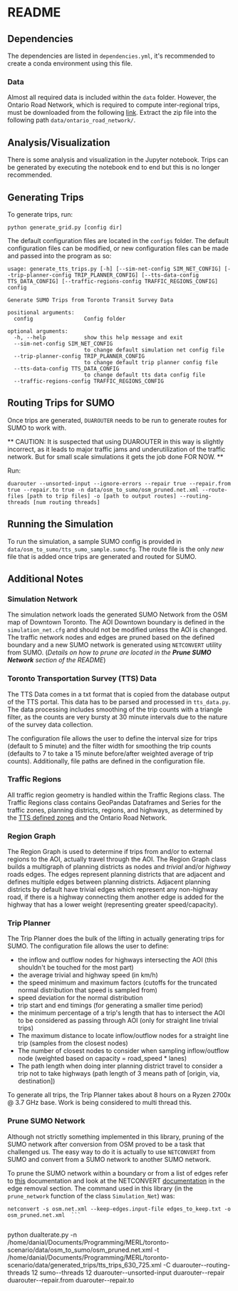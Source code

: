 # README

## Dependencies
The dependencies are listed in `dependencies.yml`, it's recommended to create a conda environment using this file.

### Data
Almost all required data is included within the `data` folder. However, the Ontario Road Network, which is required to compute inter-regional trips, must be downloaded from the following [link](https://opendata.arcgis.com/datasets/923cb3294384488e8a4ffbeb3b8f6cb2_32.zip). Extract the zip file into the following path `data/ontario_road_network/`. 

## Analysis/Visualization
There is some analysis and visualization in the Jupyter notebook. Trips can be generated by executing the notebook end to end but this is no longer recommended.

## Generating Trips
To generate trips, run:
```
python generate_grid.py [config dir] 
```

The default configuration files are located in the ```configs``` folder. The default configuration files can be modified, or new configuration files can be made and passed into the program as so:

```
usage: generate_tts_trips.py [-h] [--sim-net-config SIM_NET_CONFIG] [--trip-planner-config TRIP_PLANNER_CONFIG] [--tts-data-config TTS_DATA_CONFIG] [--traffic-regions-config TRAFFIC_REGIONS_CONFIG] config

Generate SUMO Trips from Toronto Transit Survey Data

positional arguments:
  config                Config folder

optional arguments:
  -h, --help            show this help message and exit
  --sim-net-config SIM_NET_CONFIG
                        to change default simulation net config file
  --trip-planner-config TRIP_PLANNER_CONFIG
                        to change default trip planner config file
  --tts-data-config TTS_DATA_CONFIG
                        to change default tts data config file
  --traffic-regions-config TRAFFIC_REGIONS_CONFIG
```

## Routing Trips for SUMO
Once trips are generated, ```DUAROUTER``` needs to be run to generate routes for SUMO to work with. 

** CAUTION: It is suspected that using DUAROUTER in this way is slightly incorrect, as it leads to major traffic jams and underutilization of the traffic network. But for small scale simulations it gets the job done FOR NOW. **

Run:
```
duarouter --unsorted-input --ignore-errors --repair true --repair.from true --repair.to true -n data/osm_to_sumo/osm_pruned.net.xml --route-files [path to trip files] -o [path to output routes] --routing-threads [num routing threads]
```

## Running the Simulation 
To run the simulation, a sample SUMO config is provided in ```data/osm_to_sumo/tts_sumo_sample.sumocfg```. The route file is the only *new* file that is added once trips are generated and routed for SUMO.

## Additional Notes

### Simulation Network
The simulation network loads the generated SUMO Network from the OSM map of Downtown Toronto. The AOI Downtown boundary is defined in the ```simulation_net.cfg``` and should not be modified unless the AOI is changed. The traffic network nodes and edges are pruned based on the defined boundary and a new SUMO network is generated using ```NETCONVERT``` utility from SUMO. (*Details on how to prune are located in the **Prune SUMO Network** section of the README*)

### Toronto Transportation Survey (TTS) Data
The TTS Data comes in a txt format that is copied from the database output of the TTS portal. This data has to be parsed and processed in ```tts_data.py```. The data processing includes smoothing of the trip counts with a triangle filter, as the counts are very bursty at 30 minute intervals due to the nature of the survey data collection. 

The configuration file allows the user to define the interval size for trips (default to 5 minute) and the filter width for smoothing the trip counts (defaults to 7 to take a 15 minute before/after weighted average of trip counts). Additionally, file paths are defined in the configuration file.

### Traffic Regions
All traffic region geometry is handled within the Traffic Regions class. The Traffic Regions class contains GeoPandas Dataframes and Series for the traffic zones, planning districts, regions, and highways, as determined by the [TTS defined zones](http://dmg.utoronto.ca/survey-boundary-files#2006_zone) and the Ontario Road Network.

### Region Graph
The Region Graph is used to determine if trips from and/or to external regions to the AOI, actually travel through the AOI. The Region Graph class builds a multigraph of planning districts as nodes and *trivial* and/or *highway* roads edges. The edges represent planning districts that are adjacent and defines multiple edges between planning districts. Adjacent planning districts by default have trivial edges which represent any non-highway road, if there is a highway connecting them another edge is added for the highway that has a lower weight (representing greater speed/capacity).

### Trip Planner
The Trip Planner does the bulk of the lifting in actually generating trips for SUMO. The configuration file allows the user to define:
 * the inflow and outflow nodes for highways intersecting the AOI (this shouldn't be touched for the most part)
 * the average trivial and highway speed (in km/h)
 * the speed minimum and maximum factors (cutoffs for the truncated normal distribution that speed is sampled from)
 * speed deviation for the normal distribution
 * trip start and end timings (for generating a smaller time period)
 * the minimum percentage of a trip's length that has to intersect the AOI to be considered as passing through AOI (only for straight line trivial trips)
 * The maximum distance to locate inflow/outflow nodes for a straight line trip (samples from the closest nodes)
 * The number of closest nodes to consider when sampling inflow/outflow node (weighted based on capacity = road_speed * lanes)
 * The path length when doing inter planning district travel to consider a trip not to take highways (path length of 3 means path of [origin, via, destination])

To generate all trips, the Trip Planner takes about 8 hours on a Ryzen 2700x @ 3.7 GHz base. Work is being considered to multi thread this.


### Prune SUMO Network
Although not strictly something implemented in this library, pruning of the SUMO network after conversion from OSM proved to be a task that challenged us. The easy way to do it is actually to use ```NETCONVERT``` from SUMO and convert from a SUMO network to another SUMO network.

To prune the SUMO network within a boundary or from a list of edges refer to [this](https://sumo.dlr.de/docs/Networks/Further_Options.html#pruning_the_imported_network) documentation and look at the NETCONVERT [documentation](https://sumo.dlr.de/docs/NETCONVERT.html#edge_removal) in the edge removal section.
The command used in this library (in the ```prune_network``` function of  the class ```Simulation_Net```) was:

```
netconvert -s osm.net.xml --keep-edges.input-file edges_to_keep.txt -o osm_pruned.net.xml  ```


```
python duaIterate.py -n /home/danial/Documents/Programming/MERL/toronto-scenario/data/osm_to_sumo/osm_pruned.net.xml -t /home/danial/Documents/Programming/MERL/toronto-scenario/data/generated_trips/tts_trips_630_725.xml -C duarouter--routing-threads 12 sumo--threads 12 duarouter--unsorted-input duarouter--repair duarouter--repair.from duarouter--repair.to
```